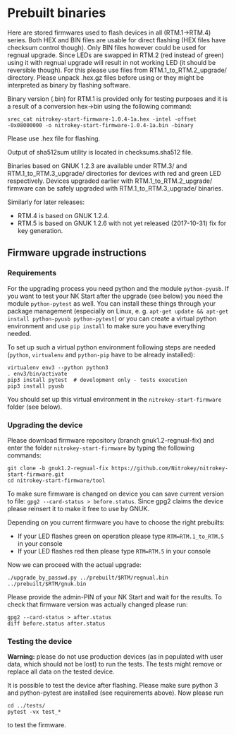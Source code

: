 Prebuilt binaries
========

Here are stored firmwares used to flash devices in all (RTM.1->RTM.4) series.  Both HEX and BIN files are usable for direct flashing (HEX files have checksum control though). Only BIN files however could be used for regnual upgrade.  Since LEDs are swapped in RTM.2 (red instead of green) using it with regnual upgrade will result in not working LED (it should be reversible though). For this please use files from RTM.1_to_RTM.2_upgrade/ directory.  Please unpack .hex.gz files before using or they might be interpreted as binary by flashing software.

Binary version (.bin) for RTM.1 is provided only for testing purposes and it is a result of a conversion hex->bin using the following command:
```
srec_cat nitrokey-start-firmware-1.0.4-1a.hex -intel -offset -0x08000000 -o nitrokey-start-firmware-1.0.4-1a.bin -binary
```
Please use .hex file for flashing.

Output of sha512sum utility is located in checksums.sha512 file.

Binaries based on GNUK 1.2.3 are available under RTM.3/ and RTM.1_to_RTM.3_upgrade/ directories for devices with red and green LED respectively. Devices upgraded earlier with RTM.1_to_RTM.2_upgrade/ firmware can be safely upgraded with RTM.1_to_RTM.3_upgrade/ binaries. 

Similarly for later releases:
- RTM.4 is based on GNUK 1.2.4.
- RTM.5 is based on GNUK 1.2.6 with not yet released (2017-10-31) fix for key generation.

Firmware upgrade instructions
-------

### Requirements

For the upgrading process you need python and the module `python-pyusb`. If you want to test your NK Start after the upgrade (see below) you need the module `python-pytest` as well. You can install these things through your package management (especially on Linux, e. g. `apt-get update && apt-get install python-pyusb python-pytest`) or you can create a virtual python environment and use `pip install` to make sure you have everything needed.

To set up such a virtual python environment following steps are needed (`python`, `virtualenv` and `python-pip` have to be already installed):

```
virtualenv env3 --python python3
. env3/bin/activate
pip3 install pytest  # development only - tests execution
pip3 install pyusb
```
You should set up this virtual environment in the `nitrokey-start-firmware` folder (see below).

### Upgrading the device
Please download firmware repository (branch gnuk1.2-regnual-fix) and enter the folder `nitrokey-start-firmware` by typing the following commands:

```
git clone -b gnuk1.2-regnual-fix https://github.com/Nitrokey/nitrokey-start-firmware.git
cd nitrokey-start-firmware/tool
```

To make sure firmware is changed on device you can save current version to file: `gpg2 --card-status > before.status`. Since gpg2 claims the device please reinsert it to make it free to use by GNUK.

Depending on you current firmware you have to choose the right prebuilts:
- If your LED flashes green on operation please type `RTM=RTM.1_to_RTM.5` in your console
- If your LED flashes red then please type `RTM=RTM.5` in your console

Now we can proceed with the actual upgrade:
```
./upgrade_by_passwd.py ../prebuilt/$RTM/regnual.bin ../prebuilt/$RTM/gnuk.bin
```

Please provide the admin-PIN of your NK Start and wait for the results. To check that firmware version was actually changed please run:
```
gpg2 --card-status > after.status
diff before.status after.status
```

### Testing the device

**Warning:** please do not use production devices (as in populated with user data, which should not be lost) to run the tests. The tests might remove or replace all data on the tested device.

It is possible to test the device after flashing. Please make sure python 3 and python-pytest are installed (see requirements above). Now please run 
```
cd ../tests/
pytest -vx test_*
```
to test the firmware.
